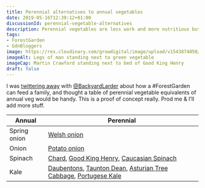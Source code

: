 ```yaml
---
title: Perennial alternatives to annual vegetables
date: 2019-05-16T12:39:12+01:00
discussionId: perennial-vegetable-alternatives
description: Perennial vegetables are less work and more nutritious but it’s a big cultural shift to adopt new veg. Here’s a simple table of perennial vegetable equivalents to annual vegetables to help the process.
tags: 
- ForestGarden
- GdnBloggers
image: https://res.cloudinary.com/growdigital/image/upload/v1543874050/good-king-henry-41163987821.jpg
imageAlt: Legs of man standing next to green vegetable
imageCap: Martin Crawford standing next to bed of Good King Henry 
draft: false
---
```


I was [twittering away](https://mobile.twitter.com/ForestGdnWales/status/1127656532332642305) with [@BackyardLarder](https://mobile.twitter.com/BackyardLarder) about how a #ForestGarden can feed a family, and thought a table of perennial vegetable equivalents of annual veg would be handy. This is a proof of concept really. Prod me & I’ll add more stuff.

Annual | Perennial
---|---
Spring onion | [Welsh onion](https://pfaf.org/user/plant.aspx?latinname=Allium+fistulosum)
Onion | [Potato onion](https://pfaf.org/user/plant.aspx?latinname=Allium+cepa+aggregatum)
Spinach | [Chard](https://pfaf.org/user/plant.aspx?latinname=Beta+vulgaris+%28Leaf+Beet+Group%29), [Good King Henry](https://pfaf.org/user/plant.aspx?latinname=Chenopodium+bonus-henricus), [Caucasian Spinach](https://backyardlarder.co.uk/plants/caucasian-spinach/)
Kale | [Daubentons](https://backyardlarder.co.uk/plants/daubenton-kale/), [Taunton Dean](https://www.incrediblevegetables.co.uk/taunton-deane-kale/), [Asturian Tree Cabbage](https://backyardlarder.co.uk/2014/09/portuguese-kale/), [Portugese Kale](https://backyardlarder.co.uk/2014/09/portuguese-kale/)
